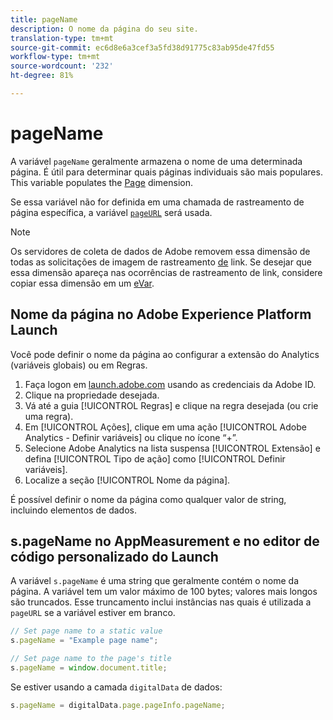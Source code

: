 ```yaml
---
title: pageName
description: O nome da página do seu site.
translation-type: tm+mt
source-git-commit: ec6d8e6a3cef3a5fd38d91775c83ab95de47fd55
workflow-type: tm+mt
source-wordcount: '232'
ht-degree: 81%

---
```



# pageName

A variável `pageName` geralmente armazena o nome de uma determinada página. É útil para determinar quais páginas individuais são mais populares. This variable populates the [Page](/help/components/dimensions/page.md) dimension.

Se essa variável não for definida em uma chamada de rastreamento de página específica, a variável [`pageURL`](pageurl.md) será usada.

>[!NOTE]
>
>Os servidores de coleta de dados de Adobe removem essa dimensão de todas as solicitações de imagem de rastreamento [de](/help/implement/vars/functions/tl-method.md) link. Se desejar que essa dimensão apareça nas ocorrências de rastreamento de link, considere copiar essa dimensão em um [eVar](evar.md).

## Nome da página no Adobe Experience Platform Launch

Você pode definir o nome da página ao configurar a extensão do Analytics (variáveis globais) ou em Regras.

1. Faça logon em [launch.adobe.com](https://launch.adobe.com) usando as credenciais da Adobe ID.
2. Clique na propriedade desejada.
3. Vá até a guia [!UICONTROL Regras] e clique na regra desejada (ou crie uma regra).
4. Em [!UICONTROL Ações], clique em uma ação [!UICONTROL Adobe Analytics - Definir variáveis] ou clique no ícone “+”.
5. Selecione Adobe Analytics na lista suspensa [!UICONTROL Extensão] e defina [!UICONTROL Tipo de ação] como [!UICONTROL Definir variáveis].
6. Localize a seção [!UICONTROL Nome da página].

É possível definir o nome da página como qualquer valor de string, incluindo elementos de dados.

## s.pageName no AppMeasurement e no editor de código personalizado do Launch

A variável `s.pageName` é uma string que geralmente contém o nome da página. A variável tem um valor máximo de 100 bytes; valores mais longos são truncados. Esse truncamento inclui instâncias nas quais é utilizada a `pageURL` se a variável estiver em branco.

```js
// Set page name to a static value
s.pageName = "Example page name";

// Set page name to the page's title
s.pageName = window.document.title;
```

Se estiver usando a camada `digitalData` de [](../../prepare/data-layer.md)dados:

```js
s.pageName = digitalData.page.pageInfo.pageName;
```

